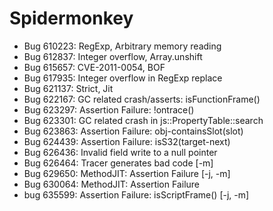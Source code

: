 # Spidermonkey

* Bug 610223: RegExp, Arbitrary memory reading
* Bug 612837: Integer overflow, Array.unshift
* Bug 615657: CVE-2011-0054, BOF
* Bug 617935: Integer overflow in RegExp replace
* Bug 621137: Strict, Jit
* Bug 622167: GC related crash/asserts: isFunctionFrame()
* Bug 623297: Assertion Failure: !ontrace()
* Bug 623301: GC related crash in js::PropertyTable::search
* Bug 623863: Assertion Failure: obj-containsSlot(slot)
* Bug 624439: Assertion Failure: isS32(target-next)
* Bug 626436: Invalid field write to a null pointer
* Bug 626464: Tracer generates bad code [-m]
* Bug 629650: MethodJIT: Assertion Failure [-j, -m]
* Bug 630064: MethodJIT: Assertion Failure
* bug 635599: Assertion Failure: isScriptFrame() [-j, -m]
